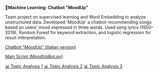 **📄Machine Learning: Chatbot "MoodUp"**

Team project on supervised learning and Word Embedding to analyze unstructured data. Developed 'MoodUp' a chatbot recommending songs based on users’ mood expressed in three words. Used song lyrics (1950–2019), Random Forest for keyword extraction, and logistic regression for result interpretation.

[Chatbot "MoodUp" (Italian version)](https://github.com/AuroraMusitelli/ChatBot---MoodUp/blob/main/MoodUp_report.pdf)

[Main Script (MoodUpBot.py)](https://github.com/AuroraMusitelli/ChatBot---MoodUp/blob/main/MoodUpBot.py)

[📊 Topic Analysis 1](https://github.com/AuroraMusitelli/ChatBot---MoodUp/blob/main/TopicAnalysis1.ipynb)
[📊 Topic Analysis 2](https://github.com/AuroraMusitelli/ChatBot---MoodUp/blob/main/TopicAnalysis2.ipynb)
[📊 Topic Analysis 3](https://github.com/AuroraMusitelli/ChatBot---MoodUp/blob/main/TopicAnalysis3.ipynb)

